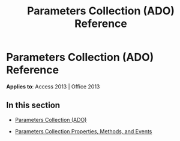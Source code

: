 ﻿---
title: Parameters Collection (ADO) Reference
TOCTitle: Parameters Collection (ADO)
ms:assetid: ac05170e-6add-4eb1-bfd1-52594359882f
ms:mtpsurl: https://msdn.microsoft.com/library/JJ249799(v=office.15)
ms:contentKeyID: 48546990
ms.date: 09/18/2015
mtps_version: v=office.15
---

# Parameters Collection (ADO) Reference


**Applies to**: Access 2013 | Office 2013

## In this section

  - [Parameters Collection (ADO)](parameters-collection-ado.md)

  - [Parameters Collection Properties, Methods, and Events](parameters-collection-properties-methods-and-events.md)

